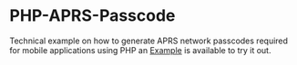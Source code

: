 PHP-APRS-Passcode
=================

Technical example on how to generate APRS network passcodes required for mobile applications using PHP an [Example](http://apps.magicbug.co.uk/passcode/) is available to try it out.